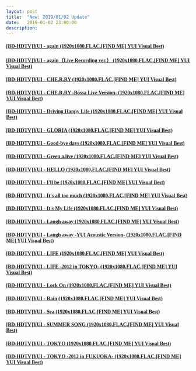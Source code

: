 ```yaml
---
layout: post
title:  "New: 2019/01/02 Update"
date:   2019-01-02 23:00:00
description: 
---
```


<h4 id="bd-hdtvyui---again-1920x1080flacfind-me-yui-visual-best"><a href="https://mega.nz/#!0ZNUSahS!KPIB5rSQ-ybST6AcxU-XCItYXRjtULehUJ7e2ROLaHA"><font face="Microsoft YaHei UI">[BD-HDTV]YUI - again (1920x1080.FLAC.[FIND ME] YUI Visual Best)</font></a></h4>

<ul></ul>

<h4 id="bd-hdtvyui---againlive-recording-ver-1920x1080flacfind-me-yui-visual-best"><a href="https://mega.nz/#!5B0TCK5A!O54791AQ6fmRLMphiOv4I3R3iR0NnDki4LvDwyvb7s8"><font face="Microsoft YaHei UI">[BD-HDTV]YUI - again（Live Recording ver.） (1920x1080.FLAC.[FIND ME] YUI Visual Best)</font></a></h4>

<ul></ul>

<h4 id="bd-hdtvyui---cherry-1920x1080flacfind-me-yui-visual-best"><a href="https://mega.nz/#!4dNiVAzS!JpycdPXRMUzZpCtlR_cy7DLJz_SruJ1lgr8te62N5Gc"><font face="Microsoft YaHei UI">[BD-HDTV]YUI - CHE.R.RY (1920x1080.FLAC.[FIND ME] YUI Visual Best)</font></a></h4>

<ul></ul>

<h4 id="bd-hdtvyui---cherry--bossa-live-version--1920x1080flacfind-me-yui-visual-best"><a href="https://mega.nz/#!kVUyhSIJ!bmjI2QT9VOKTHESIbZIRVQ5hKP_UOZwlZo9LCZErdHk"><font face="Microsoft YaHei UI">[BD-HDTV]YUI - CHE.R.RY -Bossa Live Version- (1920x1080.FLAC.[FIND ME] YUI Visual Best)</font></a></h4>
<ul></ul>

<h4 id="bd-hdtvyui---driving-happy-life-1920x1080flacfind-me-yui-visual-best"><a href="https://mega.nz/#!lYkDACrT!g_qr4xGe_0qewb_8WHeuY2lU-8_Xo5afMgB6KZqq_OU"><font face="Microsoft YaHei UI">[BD-HDTV]YUI - Driving Happy Life (1920x1080.FLAC.[FIND ME] YUI Visual Best)</font></a></h4>

<ul></ul>

<h4 id="bd-hdtvyui---gloria-1920x1080flacfind-me-yui-visual-best"><a href="https://mega.nz/#!BdFUVaBa!ogA2rGONbl0EvQfgE84e1eIGbmRjv5QC-hwp6cYhfpY"><font face="Microsoft YaHei UI">[BD-HDTV]YUI - GLORIA (1920x1080.FLAC.[FIND ME] YUI Visual Best)</font></a></h4>

<ul></ul>

<h4 id="bd-hdtvyui---good-bye-days-1920x1080flacfind-me-yui-visual-best"><a href="https://mega.nz/#!tcMDXSbJ!_Cr3F0v51Xcm0u4hCVDMp4jlG_It_7p4NlpDYrpwmIo"><font face="Microsoft YaHei UI">[BD-HDTV]YUI - Good-bye days (1920x1080.FLAC.[FIND ME] YUI Visual Best)</font></a></h4>

<ul></ul>

<h4 id="bd-hdtvyui---green-alive-1920x1080flacfind-me-yui-visual-best"><a href="https://mega.nz/#!AAFWxaZA!4kAy-USb-bgyTv34C3UKFRueH1XIGlnvavdeIrB0KrQ"><font face="Microsoft YaHei UI">[BD-HDTV]YUI - Green a.live (1920x1080.FLAC.[FIND ME] YUI Visual Best)</font></a></h4>

<ul></ul>

<h4 id="bd-hdtvyui---hello-1920x1080flacfind-me-yui-visual-best"><a href="https://mega.nz/#!oFU32KpL!_0xEmaS9XQY97bBB6PmdXXknrzs3ElIRjbU2UBNVNpw"><font face="Microsoft YaHei UI">[BD-HDTV]YUI - HELLO (1920x1080.FLAC.[FIND ME] YUI Visual Best)</font></a></h4>

<ul></ul>

<h4 id="bd-hdtvyui---ill-be-1920x1080flacfind-me-yui-visual-best"><a href="https://mega.nz/#!NdsDBQqJ!5P_HS2cZwlPJ34LhzyD6oYSykmDqRV8Won2SY40yPwQ"><font face="Microsoft YaHei UI">[BD-HDTV]YUI - I'll be (1920x1080.FLAC.[FIND ME] YUI Visual Best)</font></a></h4>

<ul></ul>

<h4 id="bd-hdtvyui---its-all-too-much-1920x1080flacfind-me-yui-visual-best"><a href="https://mega.nz/#!dJMBlADY!V4iG_HoUgGjQHvap5tpweoT4gcmPY_1qaouDXIv6hKg"><font face="Microsoft YaHei UI">[BD-HDTV]YUI - It's all too much (1920x1080.FLAC.[FIND ME] YUI Visual Best)</font></a></h4>

<ul></ul>

<h4 id="bd-hdtvyui---its-my-life-1920x1080flacfind-me-yui-visual-best"><a href="https://mega.nz/#!cJURRCyD!XWOVhpmFgRVt8nTV-A2UA9zGYK9CgW2OL31ZNp3Nso4"><font face="Microsoft YaHei UI">[BD-HDTV]YUI - It's My Life (1920x1080.FLAC.[FIND ME] YUI Visual Best)</font></a></h4>

<ul></ul>

<h4 id="bd-hdtvyui---laugh-away-1920x1080flacfind-me-yui-visual-best"><a href="https://mega.nz/#!tA8WBILL!zzhASDISYRxYwu3SgDTwNzfqzD6U00qFGVArsSQZvLo"><font face="Microsoft YaHei UI">[BD-HDTV]YUI - Laugh away (1920x1080.FLAC.[FIND ME] YUI Visual Best)</font></a></h4>

<ul></ul>

<h4 id="bd-hdtvyui---laugh-away--yui-acoustic-version--1920x1080flacfind-me-yui-visual-best"><a href="https://mega.nz/#!8Ycz2QpI!MTqAeU6eHKiWZr7tTt5V8USYxFZT_Uopccv7vla8gko"><font face="Microsoft YaHei UI">[BD-HDTV]YUI - Laugh away -YUI Acoustic Version- (1920x1080.FLAC.[FIND ME] YUI Visual Best)</font></a></h4>

<ul></ul>

<h4 id="bd-hdtvyui---life-1920x1080flacfind-me-yui-visual-best"><a href="https://mega.nz/#!AcEE3AZa!zvmS3Hx5GucAK9h1XKalghz-WgYgkjkJfqdWf4H1rvE"><font face="Microsoft YaHei UI">[BD-HDTV]YUI - LIFE (1920x1080.FLAC.[FIND ME] YUI Visual Best)</font></a></h4>

<ul></ul>

<h4 id="bd-hdtvyui---life--2012-in-tokyo--1920x1080flacfind-me-yui-visual-best"><a href="https://mega.nz/#!tAdBDQLL!UyOSIcCroytumK5kEaefByudCuIp9jmpAqUNOlJ2Olg"><font face="Microsoft YaHei UI">[BD-HDTV]YUI - LIFE -2012 in TOKYO- (1920x1080.FLAC.[FIND ME] YUI Visual Best)</font></a></h4>

<ul></ul>

<h4 id="bd-hdtvyui---lock-on-1920x1080flacfind-me-yui-visual-best"><a href="https://mega.nz/#!MY8AGCzQ!pe8RGCV3v69OVZN3WNGgS5gin2tY1p2JZqS_y5i6KeY"><font face="Microsoft YaHei UI">[BD-HDTV]YUI - Lock On (1920x1080.FLAC.[FIND ME] YUI Visual Best)</font></a></h4>

<ul></ul>

<h4 id="bd-hdtvyui---rain-1920x1080flacfind-me-yui-visual-best"><a href="https://mega.nz/#!8QEFRA4D!wpBFc55YdS48KP2I-IcNmTS30lkzlxyZ7XaChUaxTZk"><font face="Microsoft YaHei UI">[BD-HDTV]YUI - Rain (1920x1080.FLAC.[FIND ME] YUI Visual Best)</font></a></h4>

<ul></ul>

<h4 id="bd-hdtvyui---sea-1920x1080flacfind-me-yui-visual-best"><a href="https://mega.nz/#!IIcjBaob!GyR9XTdwYMVj7Rd64NIun2GEH157RMR8IdR47J__PJs"><font face="Microsoft YaHei UI">[BD-HDTV]YUI - Sea (1920x1080.FLAC.[FIND ME] YUI Visual Best)</font></a></h4>

<ul></ul>

<h4 id="bd-hdtvyui---summer-song-1920x1080flacfind-me-yui-visual-best"><a href="https://mega.nz/#!kVEDjSRb!Jqn5wXEMCidpHICPOIdKSngS2UhQQIhLLtVbEqXLm_Q"><font face="Microsoft YaHei UI">[BD-HDTV]YUI - SUMMER SONG (1920x1080.FLAC.[FIND ME] YUI Visual Best)</font></a></h4>

<ul></ul>

<h4 id="bd-hdtvyui---tokyo-1920x1080flacfind-me-yui-visual-best"><a href="https://mega.nz/#!oc0GTaBJ!mSF5YE1l46tFqKID-laJLTQwLnzOMNM7iBf-c5Lbh8o"><font face="Microsoft YaHei UI">[BD-HDTV]YUI - TOKYO (1920x1080.FLAC.[FIND ME] YUI Visual Best)</font></a></h4>

<ul></ul>

<h4 id="bd-hdtvyui---tokyo--2012-in-fukuoka--1920x1080flacfind-me-yui-visual-best"><a href="https://mega.nz/#!UccnwCzY!Dijf9zQGHSDJUOHJFljZEhUx0UgL9Pw9UqDVbqUjRtU"><font face="Microsoft YaHei UI">[BD-HDTV]YUI - TOKYO -2012 in FUKUOKA- (1920x1080.FLAC.[FIND ME] YUI Visual Best)</font></a></h4>
